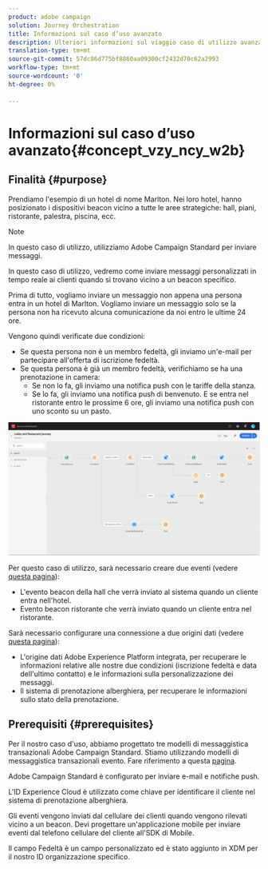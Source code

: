 ```yaml
---
product: adobe campaign
solution: Journey Orchestration
title: Informazioni sul caso d’uso avanzato
description: Ulteriori informazioni sul viaggio caso di utilizzo avanzato
translation-type: tm+mt
source-git-commit: 57dc86d775bf8860aa09300cf2432d70c62a2993
workflow-type: tm+mt
source-wordcount: '0'
ht-degree: 0%

---
```



# Informazioni sul caso d’uso avanzato{#concept_vzy_ncy_w2b}

## Finalità {#purpose}

Prendiamo l&#39;esempio di un hotel di nome Marlton. Nei loro hotel, hanno posizionato i dispositivi beacon vicino a tutte le aree strategiche: hall, piani, ristorante, palestra, piscina, ecc.

>[!NOTE]
>
>In questo caso di utilizzo, utilizziamo  Adobe Campaign Standard per inviare messaggi.

In questo caso di utilizzo, vedremo come inviare messaggi personalizzati in tempo reale ai clienti quando si trovano vicino a un beacon specifico.

Prima di tutto, vogliamo inviare un messaggio non appena una persona entra in un hotel di Marlton. Vogliamo inviare un messaggio solo se la persona non ha ricevuto alcuna comunicazione da noi entro le ultime 24 ore.

Vengono quindi verificate due condizioni:

* Se questa persona non è un membro fedeltà, gli inviamo un&#39;e-mail per partecipare all&#39;offerta di iscrizione fedeltà.
* Se questa persona è già un membro fedeltà, verifichiamo se ha una prenotazione in camera:
   * Se non lo fa, gli inviamo una notifica push con le tariffe della stanza.
   * Se lo fa, gli inviamo una notifica push di benvenuto. E se entra nel ristorante entro le prossime 6 ore, gli inviamo una notifica push con uno sconto su un pasto.

![](../assets/journeyuc2_29.png)

Per questo caso di utilizzo, sarà necessario creare due eventi (vedere [questa pagina](../usecase/configuring-the-events.md)):

* L&#39;evento beacon della hall che verrà inviato al sistema quando un cliente entra nell&#39;hotel.
* Evento beacon ristorante che verrà inviato quando un cliente entra nel ristorante.

Sarà necessario configurare una connessione a due origini dati (vedere [questa pagina](../usecase/configuring-the-data-sources.md)):

* L&#39;origine dati Adobe Experience Platform integrata, per recuperare le informazioni relative alle nostre due condizioni (iscrizione fedeltà e data dell&#39;ultimo contatto) e le informazioni sulla personalizzazione dei messaggi.
* Il sistema di prenotazione alberghiera, per recuperare le informazioni sullo stato della prenotazione.

## Prerequisiti {#prerequisites}

Per il nostro caso d&#39;uso, abbiamo progettato tre  modelli di messaggistica transazionali Adobe Campaign Standard. Stiamo utilizzando modelli di messaggistica transazionali evento. Fare riferimento a questa [pagina](https://docs.adobe.com/content/help/it-IT/campaign-standard/using/communication-channels/transactional-messaging/about-transactional-messaging.translate.html).

 Adobe Campaign Standard è configurato per inviare e-mail e notifiche push.

L&#39;ID Experience Cloud  è utilizzato come chiave per identificare il cliente nel sistema di prenotazione alberghiera.

Gli eventi vengono inviati dal cellulare dei clienti quando vengono rilevati vicino a un beacon. Devi progettare un&#39;applicazione mobile per inviare eventi dal telefono cellulare del cliente all&#39;SDK di Mobile.

Il campo Fedeltà è un campo personalizzato ed è stato aggiunto in XDM per il nostro ID organizzazione specifico.

